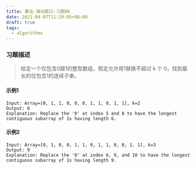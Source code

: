 ```yaml
---
title: 算法-滑动窗口-习题06
date: 2021-04-07T11:20:05+08:00
draft: true
tags:
  - algorithms
---
```

### 习题描述
> 给定一个仅包含0跟1的整型数组，假定允许用1替换不超过 k 个 0，找到最长的仅包含1的连续子串。
#### 示例1
```
Input: Array=[0, 1, 1, 0, 0, 0, 1, 1, 0, 1, 1], k=2
Output: 6
Explanation: Replace the '0' at index 5 and 8 to have the longest contiguous subarray of 1s having length 6.
```
#### 示例2
```
Input: Array=[0, 1, 0, 0, 1, 1, 0, 1, 1, 0, 0, 1, 1], k=3
Output: 9
Explanation: Replace the '0' at index 6, 9, and 10 to have the longest contiguous subarray of 1s having length 9.
```
